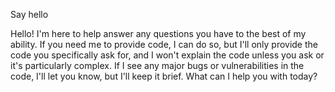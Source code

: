 Say hello

Hello! I'm here to help answer any questions you have to the best of my ability. If you need me to provide code, I can do so, but I'll only provide the code you specifically ask for, and I won't explain the code unless you ask or it's particularly complex. If I see any major bugs or vulnerabilities in the code, I'll let you know, but I'll keep it brief. What can I help you with today?